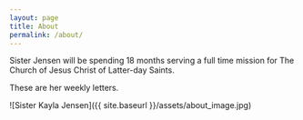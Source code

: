 ```yaml
---
layout: page
title: About
permalink: /about/
---
```


Sister Jensen will be spending 18 months serving a full time mission
for The Church of Jesus Christ of Latter-day Saints.

These are her weekly letters. 

![Sister Kayla Jensen]({{ site.baseurl }}/assets/about_image.jpg)